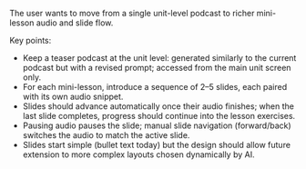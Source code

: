 The user wants to move from a single unit-level podcast to richer mini-lesson audio and slide flow.

Key points:
- Keep a teaser podcast at the unit level: generated similarly to the current podcast but with a revised prompt; accessed from the main unit screen only.
- For each mini-lesson, introduce a sequence of 2–5 slides, each paired with its own audio snippet.
- Slides should advance automatically once their audio finishes; when the last slide completes, progress should continue into the lesson exercises.
- Pausing audio pauses the slide; manual slide navigation (forward/back) switches the audio to match the active slide.
- Slides start simple (bullet text today) but the design should allow future extension to more complex layouts chosen dynamically by AI.
